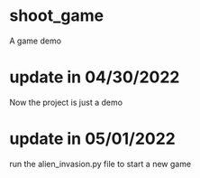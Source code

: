 # shoot_game
A game demo
# update in 04/30/2022
Now the project is just a demo
# update in 05/01/2022
run the alien_invasion.py file to start a new game
